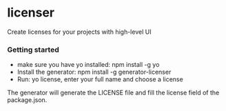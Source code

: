 # licenser

Create licenses for your projects with high-level UI

### Getting started
* make sure you have yo installed: npm install -g yo
* Install the generator: npm install -g generator-licenser
* Run: yo license, enter your full name and choose a license

The generator will generate the LICENSE file and fill the license field of the package.json.
